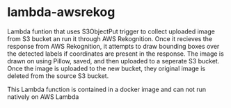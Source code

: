 # lambda-awsrekog
Lambda funtion that uses S3ObjectPut trigger to collect uploaded image from S3 bucket an run it through AWS Rekognition. Once it recieves the response from AWS Rekognition, it attempts to draw bounding boxes over the detected labels if coordinates are present in the response. The image is drawn on using Pillow, saved, and then uploaded to a seperate S3 bucket. Once the image is uploaded to the new bucket, they original image is deleted from the source S3 bucket.

This Lambda function is contained in a docker image and can not run natively on AWS Lambda
